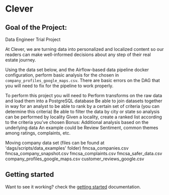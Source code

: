 # Clever

## Goal of the Project:

Data Engineer Trial Project

At Clever, we are turning data into personalized and localized content so our readers can make well-informed decisions about any step of their real estate journey.

Using the data set below, and the Airflow-based data pipeline docker configuration, perform basic analysis for the chosen in `company_profiles_google_maps.csv`. There are basic errors on the DAG that you will need to fix for the pipeline to work properly. 

To perform this project you will need to
Perform transforms on the raw data and load them into a PostgreSQL database
Be able to join datasets together in way for an analyst to be able to rank by a certain set of criteria (you can determine this criteria)
Be able to filter the data by city or state so analysis can be performed by locality
Given a locality, create a ranked list according to the criteria you’ve chosen
Bonus:
Additional analysis based on the underlying data
An example could be Review Sentiment, common themes among ratings, complaints, etc.

Moving company data set (files can be found at 'dags/scripts/data_examples' folder)
fmcsa_companies.csv
fmcsa_company_snapshot.csv
fmcsa_complaints.csv
fmcsa_safer_data.csv
company_profiles_google_maps.csv
customer_reviews_google.csv


## Getting started
Want to see it working? check the [getting started](docs/getting_started.md) documentation.
